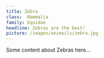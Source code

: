 ```yaml
---
title: Zebra
class: 	Mammalia
family: Equidae
headline: Zebras are the best!
picture: /images/animails/zebra.jpg
---
```


Some content about Zebras here...
